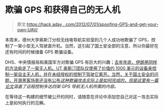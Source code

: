 # 欺骗 GPS 和获得自己的无人机

> 原文:[https://hack aday . com/2012/07/01/spoofing-GPS-and-get-your-own-UAV/](https://hackaday.com/2012/07/01/spoofing-gps-and-getting-your-own-uav/)

本周末，德州大学奥斯汀分校无线电导航实验室的几个人成功地欺骗了 GPS，控制了一架小型无人驾驶直升机。当然，这引起了国土安全部的注意，所以你最好在还有时间的时候储备 GPS 欺骗设备。

DHS、中央情报局和美国军方对欺骗 GPS 有巨大的兴趣；[去年年底，伊朗用同样的方法偷走了一架无人机。UT 奥斯汀团队仅使用了价值约 1000 美元的设备来控制一架自主无人机，并在未经授权的控制下驾驶它离开。当然，关于国土安全的问题，开源黑客场景还没有公布*这种欺骗攻击实际上是如何完成的，但是*](http://news.slashdot.org/story/11/12/15/2013249/us-sentinel-drone-fooled-into-landing-with-gps-spoofing)*[这里有一篇论文](http://www.syssec.ethz.ch/research/ccs139-tippenhauer.pdf)涵盖了远程控制多达四架 GPS 导航无人机所需的内容。*

在等待这一构建的细节被公开的同时，请随意在评论中添加您自己对这一攻击实际上是如何执行的见解。